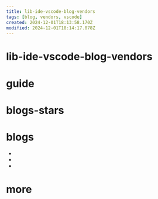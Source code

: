 ```yaml
---
title: lib-ide-vscode-blog-vendors
tags: [blog, vendors, vscode]
created: 2024-12-01T18:13:58.170Z
modified: 2024-12-01T18:14:17.078Z
---
```


# lib-ide-vscode-blog-vendors

# guide

# blogs-stars

# blogs

- 
- 
- 

# more
